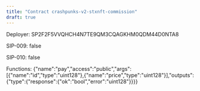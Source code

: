 ```yaml
---
title: "Contract crashpunks-v2-stxnft-commission"
draft: true
---
```

Deployer: SP2F2F5VVQHCH4N7TE9QM3CQAGKHM0QDM44D0NTA8

SIP-009: false

SIP-010: false

Functions:
{"name":"pay","access":"public","args":[{"name":"id","type":"uint128"},{"name":"price","type":"uint128"}],"outputs":{"type":{"response":{"ok":"bool","error":"uint128"}}}}

